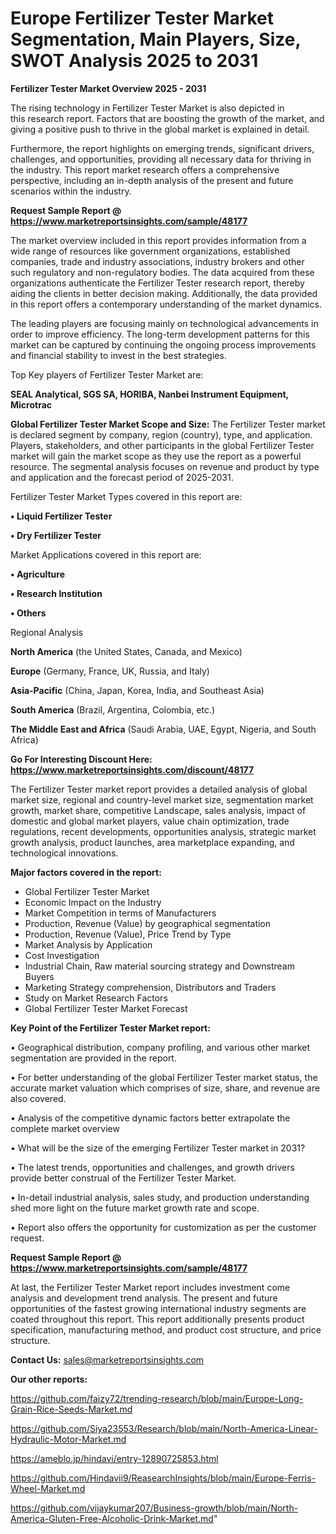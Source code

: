 # Europe Fertilizer Tester Market Segmentation, Main Players, Size, SWOT Analysis 2025 to 2031

<Strong> Fertilizer Tester Market Overview 2025 - 2031</strong>

The rising technology in Fertilizer Tester Market is also depicted in this research report. Factors that are boosting the growth of the market, and giving a positive push to thrive in the global market is explained in detail.

Furthermore, the report highlights on emerging trends, significant drivers, challenges, and opportunities, providing all necessary data for thriving in the industry. This report market research offers a comprehensive perspective, including an in-depth analysis of the present and future scenarios within the industry.

<strong>Request Sample Report @ <a href=https://www.marketreportsinsights.com/sample/48177>https://www.marketreportsinsights.com/sample/48177</a></strong>

The market overview included in this report provides information from a wide range of resources like government organizations, established companies, trade and industry associations, industry brokers and other such regulatory and non-regulatory bodies. The data acquired from these organizations authenticate the Fertilizer Tester research report, thereby aiding the clients in better decision making. Additionally, the data provided in this report offers a contemporary understanding of the market dynamics.

The leading players are focusing mainly on technological advancements in order to improve efficiency. The long-term development patterns for this market can be captured by continuing the ongoing process improvements and financial stability to invest in the best strategies.

Top Key players of Fertilizer Tester Market are:

<strong>SEAL Analytical, SGS SA, HORIBA, Nanbei Instrument Equipment, Microtrac</strong>

<strong><b>Global Fertilizer Tester Market Scope and Size:</b></strong>
The Fertilizer Tester market is declared segment by company, region (country), type, and application. Players, stakeholders, and other participants in the global Fertilizer Tester market will gain the market scope as they use the report as a powerful resource. The segmental analysis focuses on revenue and product by type and application and the forecast period of 2025-2031.

Fertilizer Tester Market Types covered in this report are:

<strong>•  Liquid Fertilizer Tester

•  Dry Fertilizer Tester</strong>

Market Applications covered in this report are:

<strong>•  Agriculture

•  Research Institution

•  Others</strong> 

Regional Analysis

<strong>North America</strong> (the United States, Canada, and Mexico)

<strong>Europe</strong> (Germany, France, UK, Russia, and Italy)

<strong>Asia-Pacific</strong> (China, Japan, Korea, India, and Southeast Asia)

<strong>South America</strong> (Brazil, Argentina, Colombia, etc.)

<strong>The Middle East and Africa</strong> (Saudi Arabia, UAE, Egypt, Nigeria, and South Africa)

<strong>Go For Interesting Discount Here: <a href=https://www.marketreportsinsights.com/discount/48177>https://www.marketreportsinsights.com/discount/48177</a></strong>

The Fertilizer Tester market report provides a detailed analysis of global market size, regional and country-level market size, segmentation market growth, market share, competitive Landscape, sales analysis, impact of domestic and global market players, value chain optimization, trade regulations, recent developments, opportunities analysis, strategic market growth analysis, product launches, area marketplace expanding, and technological innovations.

<strong><b>Major factors covered in the report:</b></strong>
<ul>
  <li>Global Fertilizer Tester Market </li>
  <li>Economic Impact on the Industry</li>
  <li>Market Competition in terms of Manufacturers</li>
  <li>Production, Revenue (Value) by geographical segmentation</li>
  <li>Production, Revenue (Value), Price Trend by Type</li>
  <li>Market Analysis by Application</li>
  <li>Cost Investigation</li>
  <li>Industrial Chain, Raw material sourcing strategy and Downstream Buyers</li>
  <li>Marketing Strategy comprehension, Distributors and Traders</li>
  <li>Study on Market Research Factors</li>
  <li>Global Fertilizer Tester Market Forecast</li>
</ul>

<strong><b>Key Point of the Fertilizer Tester Market report:</b></strong>

• Geographical distribution, company profiling, and various other market segmentation are provided in the report.

• For better understanding of the global Fertilizer Tester market status, the accurate market valuation which comprises of size, share, and revenue are also covered.

• Analysis of the competitive dynamic factors better extrapolate the complete market overview

• What will be the size of the emerging Fertilizer Tester market in 2031?

• The latest trends, opportunities and challenges, and growth drivers provide better construal of the Fertilizer Tester Market.

• In-detail industrial analysis, sales study, and production understanding shed more light on the future market growth rate and scope.

• Report also offers the opportunity for customization as per the customer request.

<strong>Request Sample Report @ <a href=https://www.marketreportsinsights.com/sample/48177>https://www.marketreportsinsights.com/sample/48177</a></strong>

At last, the Fertilizer Tester Market report includes investment come analysis and development trend analysis. The present and future opportunities of the fastest growing international industry segments are coated throughout this report. This report additionally presents product specification, manufacturing method, and product cost structure, and price structure.

<strong>Contact Us:</strong>
sales@marketreportsinsights.com

<strong>Our other reports:</strong>

<a href=https://github.com/faizy72/trending-research/blob/main/Europe-Long-Grain-Rice-Seeds-Market.md>https://github.com/faizy72/trending-research/blob/main/Europe-Long-Grain-Rice-Seeds-Market.md</a>

<a href=https://github.com/Siya23553/Research/blob/main/North-America-Linear-Hydraulic-Motor-Market.md>https://github.com/Siya23553/Research/blob/main/North-America-Linear-Hydraulic-Motor-Market.md</a>

<a href=https://ameblo.jp/hindavi/entry-12890725853.html>https://ameblo.jp/hindavi/entry-12890725853.html</a>

<a href=https://github.com/Hindavii9/ReasearchInsights/blob/main/Europe-Ferris-Wheel-Market.md>https://github.com/Hindavii9/ReasearchInsights/blob/main/Europe-Ferris-Wheel-Market.md</a>

<a href=https://github.com/vijaykumar207/Business-growth/blob/main/North-America-Gluten-Free-Alcoholic-Drink-Market.md>https://github.com/vijaykumar207/Business-growth/blob/main/North-America-Gluten-Free-Alcoholic-Drink-Market.md</a>"
